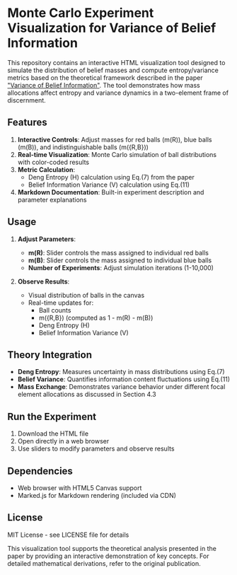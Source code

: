 
# Monte Carlo Experiment Visualization for Variance of Belief Information

This repository contains an interactive HTML visualization tool designed to simulate the distribution of belief masses and compute entropy/variance metrics based on the theoretical framework described in the paper ["Variance of Belief Information"](https://github.com/). The tool demonstrates how mass allocations affect entropy and variance dynamics in a two-element frame of discernment.

## Features
1. **Interactive Controls**: Adjust masses for red balls (m(R)), blue balls (m(B)), and indistinguishable balls (m({R,B}))
2. **Real-time Visualization**: Monte Carlo simulation of ball distributions with color-coded results
3. **Metric Calculation**: 
   - Deng Entropy (H) calculation using Eq.(7) from the paper
   - Belief Information Variance (V) calculation using Eq.(11)
4. **Markdown Documentation**: Built-in experiment description and parameter explanations

## Usage
1. **Adjust Parameters**:
   - **m(R)**: Slider controls the mass assigned to individual red balls
   - **m(B)**: Slider controls the mass assigned to individual blue balls
   - **Number of Experiments**: Adjust simulation iterations (1-10,000)
   
2. **Observe Results**:
   - Visual distribution of balls in the canvas
   - Real-time updates for:
     - Ball counts
     - m({R,B}) (computed as 1 - m(R) - m(B))
     - Deng Entropy (H)
     - Belief Information Variance (V)

## Theory Integration
- **Deng Entropy**: Measures uncertainty in mass distributions using Eq.(7)
- **Belief Variance**: Quantifies information content fluctuations using Eq.(11)
- **Mass Exchange**: Demonstrates variance behavior under different focal element allocations as discussed in Section 4.3

## Run the Experiment
1. Download the HTML file
2. Open directly in a web browser
3. Use sliders to modify parameters and observe results

## Dependencies
- Web browser with HTML5 Canvas support
- Marked.js for Markdown rendering (included via CDN)

## License
MIT License - see LICENSE file for details

This visualization tool supports the theoretical analysis presented in the paper by providing an interactive demonstration of key concepts. For detailed mathematical derivations, refer to the original publication.
